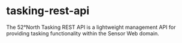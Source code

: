 # tasking-rest-api
The 52°North Tasking REST API is a lightweight management API for providing tasking functionality within the Sensor Web domain.

